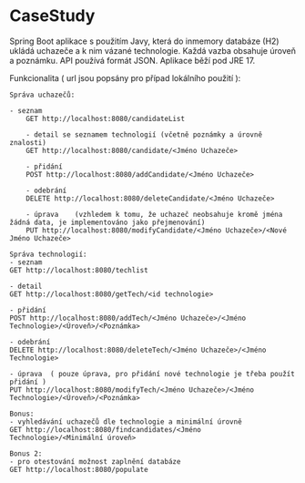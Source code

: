 # CaseStudy

Spring Boot aplikace s použitím Javy, která do inmemory databáze (H2) ukládá uchazeče a k nim vázané technologie. Každá vazba obsahuje úroveň a poznámku.
API používá formát JSON. Aplikace běží pod JRE 17.

Funkcionalita ( url jsou popsány pro případ lokálního použití ):

	Správa uchazečů:

	- seznam
        GET http://localhost:8080/candidateList

        - detail se seznamem technologií (včetně poznámky a úrovně znalosti)
        GET http://localhost:8080/candidate/<Jméno Uchazeče>

        - přidání
        POST http://localhost:8080/addCandidate/<Jméno Uchazeče>

        - odebrání
        DELETE http://localhost:8080/deleteCandidate/<Jméno Uchazeče>

        - úprava    (vzhledem k tomu, že uchazeč neobsahuje kromě jména žádná data, je implementováno jako přejmenování)
        PUT http://localhost:8080/modifyCandidate/<Jméno Uchazeče>/<Nové Jméno Uchazeče>

	Správa technologií:
	- seznam
	GET http://localhost:8080/techlist

	- detail
	GET http://localhost:8080/getTech/<id technologie>

	- přidání
	POST http://localhost:8080/addTech/<Jméno Uchazeče>/<Jméno Technologie>/<Úroveň>/<Poznámka>

	- odebrání
	DELETE http://localhost:8080/deleteTech/<Jméno Uchazeče>/<Jméno Technologie>

	- úprava  ( pouze úprava, pro přidání nové technologie je třeba použít přidání )
	PUT http://localhost:8080/modifyTech/<Jméno Uchazeče>/<Jméno Technologie>/<Úroveň>/<Poznámka>

	Bonus:
	- vyhledávání uchazečů dle technologie a minimální úrovně
	GET http://localhost:8080/findcandidates/<Jméno Technologie>/<Minimální úroveň>

	Bonus 2:
	- pro otestování možnost zaplnění databáze
	GET http://localhost:8080/populate
